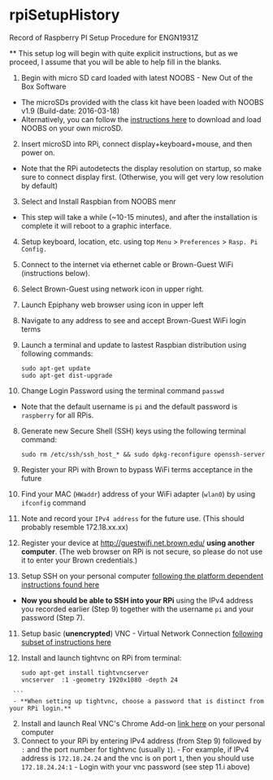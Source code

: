 # rpiSetupHistory
Record of Raspberry PI Setup Procedure for ENGN1931Z

** This setup log will begin with quite explicit instructions, but as we proceed, I assume that you will be able to help fill in the blanks.

1. Begin with micro SD card loaded with latest NOOBS - New Out of the Box Software 
 - The microSDs provided with the class kit have been loaded with NOOBS v1.9 (Build-date: 2016-03-18)
 - Alternatively, you can follow the [instructions here](https://www.raspberrypi.org/documentation/installation/noobs.md) to download and load NOOBS on your own microSD.
 
2. Insert microSD into RPi, connect display+keyboard+mouse, and then power on.
 - Note that the RPi autodetects the display resolution on startup, so make sure to connect display first. (Otherwise, you will get very low resolution by default)

3. Select and Install Raspbian from NOOBS menr
 - This step will take a while (~10-15 minutes), and after the installation is complete it will reboot to a graphic interface.

4. Setup keyboard, location, etc. using top `Menu` > `Preferences` > `Rasp. Pi Config.`

5. Connect to the internet  via ethernet cable or Brown-Guest WiFi (instructions below).
  1. Select Brown-Guest using network icon in upper right.
  2. Launch Epiphany web browser using icon in upper left
  3. Navigate to any address to see and accept Brown-Guest WiFi login terms   

6. Launch a terminal and update to lastest Raspbian distribution using following commands:

   ```
   sudo apt-get update
   sudo apt-get dist-upgrade
   ```

7. Change Login Password using the terminal command `passwd`
 - Note that the default username is `pi` and the default password is `raspberry` for all RPis.

8. Generate new Secure Shell (SSH) keys using the following terminal command:

   ```
   sudo rm /etc/ssh/ssh_host_* && sudo dpkg-reconfigure openssh-server
   ```

9. Register your RPi with Brown to bypass WiFi terms acceptance in the future
  1. Find your MAC (`HWaddr`) address of your WiFi adapter (`wlan0`) by using `ifconfig` command
  2. Note and record your `IPv4 address` for the future use. (This should probably resemble  172.18.xx.xx)
  2. Register your device at http://guestwifi.net.brown.edu/ **using another computer**. (The web browser on RPi is not secure, so please do not use it to enter your Brown credentials.)

10. Setup SSH on your personal computer [following the platform dependent instructions found here](https://www.raspberrypi.org/documentation/remote-access/ssh/)
 - **Now you should be able to SSH into your RPi** using the IPv4 address you recorded earlier (Step 9) together with the username `pi` and your password (Step 7).

11. Setup basic (**unencrypted**) VNC - Virtual Network Connection [following subset of instructions here](https://www.raspberrypi.org/documentation/remote-access/vnc/)
   1. Install and launch tightvnc on RPi from terminal: 
   
      ```
      sudo apt-get install tightvncserver
      vncserver  :1 -geometry 1920x1080 -depth 24
     ```
     - **When setting up tightvnc, choose a password that is distinct from your RPi login.**
  2. Install and launch Real VNC's Chrome Add-on [link here](https://chrome.google.com/webstore/detail/vnc%C2%AE-viewer-for-google-ch/iabmpiboiopbgfabjmgeedhcmjenhbla) on your personal computer
  3. Connect to your RPi by entering IPv4 address (from Step 9) followed by `:` and the port number for tightvnc (usually `1`).
    - For example, if IPv4 address is `172.18.24.24` and the vnc is on port `1`, then you should use `172.18.24.24:1`
    - Login with your vnc password (see step 11.i above)
